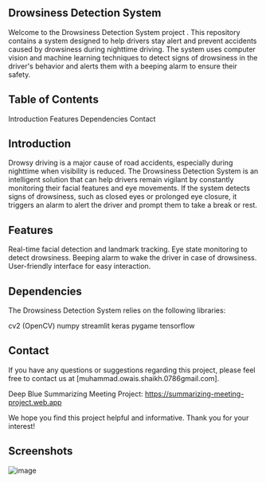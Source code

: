 ## Drowsiness Detection System

Welcome to the Drowsiness Detection System project . This repository contains a system designed to help drivers stay alert and prevent accidents caused by drowsiness during nighttime driving. The system uses computer vision and machine learning techniques to detect signs of drowsiness in the driver's behavior and alerts them with a beeping alarm to ensure their safety.

## Table of Contents

Introduction
Features
Dependencies
Contact

## Introduction

Drowsy driving is a major cause of road accidents, especially during nighttime when visibility is reduced. The Drowsiness Detection System is an intelligent solution that can help drivers remain vigilant by constantly monitoring their facial features and eye movements. If the system detects signs of drowsiness, such as closed eyes or prolonged eye closure, it triggers an alarm to alert the driver and prompt them to take a break or rest.

## Features

Real-time facial detection and landmark tracking.
Eye state monitoring to detect drowsiness.
Beeping alarm to wake the driver in case of drowsiness.
User-friendly interface for easy interaction.

## Dependencies

The Drowsiness Detection System relies on the following libraries:

cv2 (OpenCV) 
numpy 
streamlit
keras
pygame
tensorflow 

## Contact

If you have any questions or suggestions regarding this project, please feel free to contact us at [muhammad.owais.shaikh.0786gmail.com].

Deep Blue Summarizing Meeting Project: https://summarizing-meeting-project.web.app


We hope you find this project helpful and informative. Thank you for your interest!

## Screenshots

![image](https://github.com/Owais-Shaikh-0786/Drowsiness-Detection-System/assets/139638554/f8e042e2-64d9-4c6e-86ae-210a1fdedae6)

